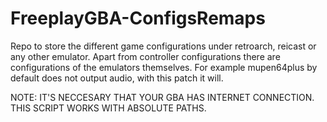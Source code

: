 # FreeplayGBA-ConfigsRemaps 

Repo to store the different game configurations under retroarch, reicast or any other emulator.  Apart from controller configurations there are configurations of the emulators themselves.  For example mupen64plus by default does not output audio, with this patch it will.

NOTE: IT'S NECCESARY THAT YOUR GBA HAS INTERNET CONNECTION. THIS SCRIPT WORKS WITH ABSOLUTE PATHS.